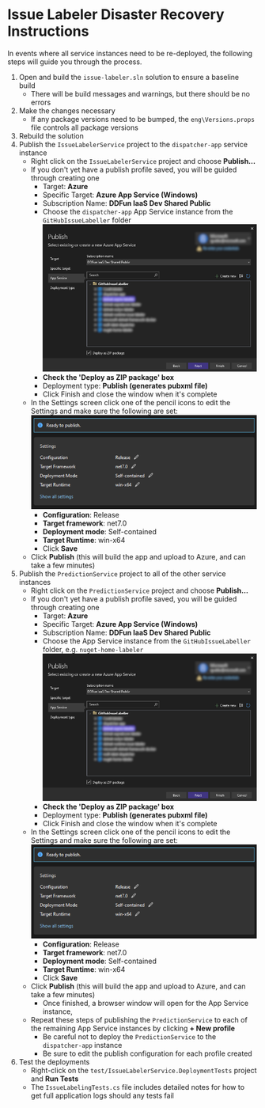 # Issue Labeler Disaster Recovery Instructions

In events where all service instances need to be re-deployed, the following steps will guide you through the process.

1. Open and build the `issue-labeler.sln` solution to ensure a baseline build
    - There will be build messages and warnings, but there should be no errors
2. Make the changes necessary
    - If any package versions need to be bumped, the `eng\Versions.props` file controls all package versions
3. Rebuild the solution
4. Publish the `IssueLabelerService` project to the `dispatcher-app` service instance
    - Right click on the `IssueLabelerService` project and choose **Publish...**
    - If you don't yet have a publish profile saved, you will be guided through creating one
        - Target: **Azure**
        - Specific Target: **Azure App Service (Windows)**
        - Subscription Name: **DDFun IaaS Dev Shared Public**
        - Choose the `dispatcher-app` App Service instance from the `GitHubIssueLabeller` folder
          ![Choose the App Service](img/publish1.png)
        - **Check the 'Deploy as ZIP package' box**
        - Deployment type: **Publish (generates pubxml file)**
        - Click Finish and close the window when it's complete
     - In the Settings screen click one of the pencil icons to edit the Settings and make sure the following are set:
       ![Publish Configuration](img/publish2.png)
       - **Configuration**: Release
       - **Target framework**: net7.0
       - **Deployment mode**: Self-contained
       - **Target Runtime**: win-x64
       - Click **Save**
     - Click **Publish** (this will build the app and upload to Azure, and can take a few minutes)
5. Publish the `PredictionService` project to all of the other service instances
    - Right click on the `PredictionService` project and choose **Publish...**
    - If you don't yet have a publish profile saved, you will be guided through creating one
        - Target: **Azure**
        - Specific Target: **Azure App Service (Windows)**
        - Subscription Name: **DDFun IaaS Dev Shared Public**
        - Choose the App Service instance from the `GitHubIssueLabeller` folder, e.g. `nuget-home-labeler`
          ![Choose the App Service](img/publish1.png)
        - **Check the 'Deploy as ZIP package' box**
        - Deployment type: **Publish (generates pubxml file)**
        - Click Finish and close the window when it's complete
     - In the Settings screen click one of the pencil icons to edit the Settings and make sure the following are set:
       ![Publish Configuration](img/publish2.png)
       - **Configuration**: Release
       - **Target framework**: net7.0
       - **Deployment mode**: Self-contained
       - **Target Runtime**: win-x64
       - Click **Save**
     - Click **Publish** (this will build the app and upload to Azure, and can take a few minutes)
        - Once finished, a browser window will open for the App Service instance,
     - Repeat these steps of publishing the `PredictionService` to each of the remaining App Service instances by clicking **+ New profile**
        - Be careful not to deploy the `PredictionService` to the `dispatcher-app` instance
        - Be sure to edit the publish configuration for each profile created
6. Test the deployments
    - Right-click on the `test/IssueLabelerService.DeploymentTests` project and **Run Tests**
    - The `IssueLabelingTests.cs` file includes detailed notes for how to get full application logs should any tests fail
